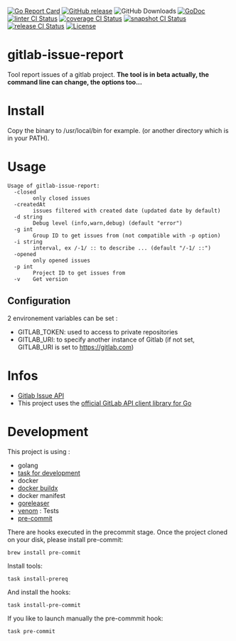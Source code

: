 [![Go Report Card](https://goreportcard.com/badge/github.com/sgaunet/gitlab-issue-report)](https://goreportcard.com/report/github.com/sgaunet/gitlab-issue-report)
[![GitHub release](https://img.shields.io/github/release/sgaunet/gitlab-issue-report.svg)](https://github.com/sgaunet/gitlab-issue-report/releases/latest)
![GitHub Downloads](https://img.shields.io/github/downloads/sgaunet/gitlab-issue-report/total)
[![GoDoc](https://godoc.org/github.com/sgaunet/gitlab-issue-report?status.svg)](https://godoc.org/github.com/sgaunet/gitlab-issue-report)
[![linter CI Status](https://github.com/sgaunet/gitlab-issue-report/actions/workflows/linter.yml/badge.svg)](https://github.com/sgaunet/gitlab-issue-report/actions/workflows/linter.yml)
[![coverage CI Status](https://github.com/sgaunet/gitlab-issue-report/actions/workflows/coverage.yml/badge.svg)](https://github.com/sgaunet/gitlab-issue-report/actions/workflows/coverage.yml)
[![snapshot CI Status](https://github.com/sgaunet/gitlab-issue-report/actions/workflows/snapshot.yml/badge.svg)](https://github.com/sgaunet/gitlab-issue-report/actions/workflows/snapshot.yml)
[![release CI Status](https://github.com/sgaunet/gitlab-issue-report/actions/workflows/release.yml/badge.svg)](https://github.com/sgaunet/gitlab-issue-report/actions/workflows/release.yml)
[![License](https://img.shields.io/github/license/sgaunet/gitlab-issue-report.svg)](LICENSE)

# gitlab-issue-report

Tool report issues of a gitlab project.
**The tool is in beta actually, the command line can change, the options too...**

# Install 

Copy the binary to /usr/local/bin for example. (or another directory which is in your PATH).

# Usage

```
Usage of gitlab-issue-report:
  -closed
        only closed issues
  -createdAt
        issues filtered with created date (updated date by default)
  -d string
        Debug level (info,warn,debug) (default "error")
  -g int
        Group ID to get issues from (not compatible with -p option)
  -i string
        interval, ex /-1/ :: to describe ... (default "/-1/ ::")
  -opened
        only opened issues
  -p int
        Project ID to get issues from
  -v    Get version
```

## Configuration

2 environement variables can be set :

* GITLAB_TOKEN: used to access to private repositories
* GITLAB_URI: to specify another instance of Gitlab (if not set, GITLAB_URI is set to https://gitlab.com)


# Infos

* [Gitlab Issue API](https://docs.gitlab.com/ee/api/issues.html)
* This project uses the [official GitLab API client library for Go](https://gitlab.com/gitlab-org/api/client-go)

# Development

This project is using :

* golang
* [task for development](https://taskfile.dev/#/)
* docker
* [docker buildx](https://github.com/docker/buildx)
* docker manifest
* [goreleaser](https://goreleaser.com/)
* [venom](https://github.com/ovh/venom) : Tests
* [pre-commit](https://pre-commit.com/)

There are hooks executed in the precommit stage. Once the project cloned on your disk, please install pre-commit:

```
brew install pre-commit
```

Install tools:

```
task install-prereq
```

And install the hooks:

```
task install-pre-commit
```

If you like to launch manually the pre-commmit hook:

```
task pre-commit
```

